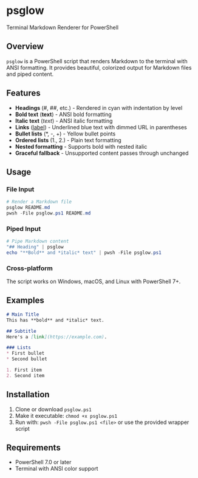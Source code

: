 # psglow

Terminal Markdown Renderer for PowerShell

## Overview

`psglow` is a PowerShell script that renders Markdown to the terminal with ANSI formatting. It provides beautiful, colorized output for Markdown files and piped content.

## Features

- **Headings** (#, ##, etc.) - Rendered in cyan with indentation by level
- **Bold text** (**text**) - ANSI bold formatting
- **Italic text** (*text*) - ANSI italic formatting  
- **Links** ([label](url)) - Underlined blue text with dimmed URL in parentheses
- **Bullet lists** (*, -, +) - Yellow bullet points
- **Ordered lists** (1., 2.) - Plain text formatting
- **Nested formatting** - Supports bold with nested italic
- **Graceful fallback** - Unsupported content passes through unchanged

## Usage

### File Input
```powershell
# Render a Markdown file
psglow README.md
pwsh -File psglow.ps1 README.md
```

### Piped Input
```powershell
# Pipe Markdown content
"## Heading" | psglow
echo "**Bold** and *italic* text" | pwsh -File psglow.ps1
```

### Cross-platform
The script works on Windows, macOS, and Linux with PowerShell 7+.

## Examples

```markdown
# Main Title
This has **bold** and *italic* text.

## Subtitle
Here's a [link](https://example.com).

### Lists
* First bullet
* Second bullet

1. First item
2. Second item
```

## Installation

1. Clone or download `psglow.ps1`
2. Make it executable: `chmod +x psglow.ps1`
3. Run with: `pwsh -File psglow.ps1 <file>` or use the provided wrapper script

## Requirements

- PowerShell 7.0 or later
- Terminal with ANSI color support
